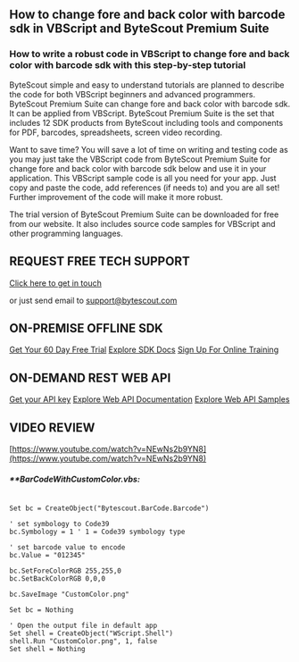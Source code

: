 ## How to change fore and back color with barcode sdk in VBScript and ByteScout Premium Suite

### How to write a robust code in VBScript to change fore and back color with barcode sdk with this step-by-step tutorial

ByteScout simple and easy to understand tutorials are planned to describe the code for both VBScript beginners and advanced programmers. ByteScout Premium Suite can change fore and back color with barcode sdk. It can be applied from VBScript. ByteScout Premium Suite is the set that includes 12 SDK products from ByteScout including tools and components for PDF, barcodes, spreadsheets, screen video recording.

Want to save time? You will save a lot of time on writing and testing code as you may just take the VBScript code from ByteScout Premium Suite for change fore and back color with barcode sdk below and use it in your application. This VBScript sample code is all you need for your app. Just copy and paste the code, add references (if needs to) and you are all set! Further improvement of the code will make it more robust.

The trial version of ByteScout Premium Suite can be downloaded for free from our website. It also includes source code samples for VBScript and other programming languages.

## REQUEST FREE TECH SUPPORT

[Click here to get in touch](https://bytescout.zendesk.com/hc/en-us/requests/new?subject=ByteScout%20Premium%20Suite%20Question)

or just send email to [support@bytescout.com](mailto:support@bytescout.com?subject=ByteScout%20Premium%20Suite%20Question) 

## ON-PREMISE OFFLINE SDK 

[Get Your 60 Day Free Trial](https://bytescout.com/download/web-installer?utm_source=github-readme)
[Explore SDK Docs](https://bytescout.com/documentation/index.html?utm_source=github-readme)
[Sign Up For Online Training](https://academy.bytescout.com/)


## ON-DEMAND REST WEB API

[Get your API key](https://pdf.co/documentation/api?utm_source=github-readme)
[Explore Web API Documentation](https://pdf.co/documentation/api?utm_source=github-readme)
[Explore Web API Samples](https://github.com/bytescout/ByteScout-SDK-SourceCode/tree/master/PDF.co%20Web%20API)

## VIDEO REVIEW

[https://www.youtube.com/watch?v=NEwNs2b9YN8](https://www.youtube.com/watch?v=NEwNs2b9YN8)




<!-- code block begin -->

##### ****BarCodeWithCustomColor.vbs:**
    
```

Set bc = CreateObject("Bytescout.BarCode.Barcode")

' set symbology to Code39
bc.Symbology = 1 ' 1 = Code39 symbology type

' set barcode value to encode
bc.Value = "012345" 

bc.SetForeColorRGB 255,255,0
bc.SetBackColorRGB 0,0,0

bc.SaveImage "CustomColor.png"

Set bc = Nothing

' Open the output file in default app
Set shell = CreateObject("WScript.Shell")
shell.Run "CustomColor.png", 1, false
Set shell = Nothing

```

<!-- code block end -->